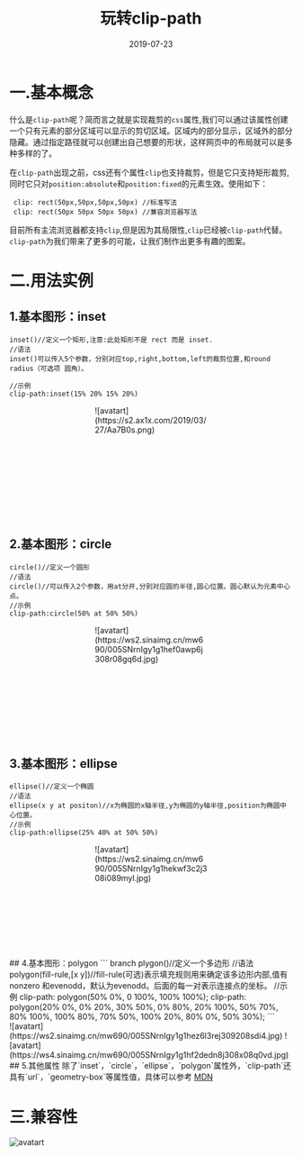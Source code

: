 ﻿---
title: 玩转clip-path
date: 2019-07-23
categories:
 - 技术
tags:
 - css
---
# 一.基本概念
什么是`clip-path`呢？简而言之就是实现裁剪的`css`属性,我们可以通过该属性创建一个只有元素的部分区域可以显示的剪切区域。区域内的部分显示，区域外的部分隐藏。通过指定路径就可以创建出自己想要的形状，这样网页中的布局就可以是多种多样的了。

在`clip-path`出现之前，css还有个属性`clip`也支持裁剪，但是它只支持矩形裁剪,同时它只对`position:absolute`和`position:fixed`的元素生效。使用如下：
``` branch
 clip: rect(50px,50px,50px,50px) //标准写法
 clip: rect(50px 50px 50px 50px) //兼容浏览器写法
```
目前所有主流浏览器都支持`clip`,但是因为其局限性,`clip`已经被`clip-path`代替。`clip-path`为我们带来了更多的可能，让我们制作出更多有趣的图案。
<!--more-->
# 二.用法实例
## 1.基本图形：inset
```branch
inset()//定义一个矩形,注意:此处矩形不是 rect 而是 inset.
//语法
inset()可以传入5个参数，分别对应top,right,bottom,left的裁剪位置,和round radius（可选项 圆角）。

//示例
clip-path:inset(15% 20% 15% 20%)
```
 <div style="width:200px;height:200px;margin:auto">![avatart](https://s2.ax1x.com/2019/03/27/Aa7B0s.png)</div>
 
## 2.基本图形：circle
```branch
circle()//定义一个圆形
//语法
circle()//可以传入2个参数，用at分开,分别对应圆的半径,圆心位置。圆心默认为元素中心点。
//示例
clip-path:circle(50% at 50% 50%)
```
 <div style="width:200px;height:200px;margin:auto">![avatart](https://ws2.sinaimg.cn/mw690/005SNrnIgy1g1hef0awp6j308r08gq6d.jpg)</div>
 
## 3.基本图形：ellipse
``` branch
ellipse()//定义一个椭圆
//语法
ellipse(x y at positon)//x为椭圆的x轴半径,y为椭圆的y轴半径,position为椭圆中心位置。
//示例
clip-path:ellipse(25% 40% at 50% 50%)
```
 <div style="width:200px;height:200px;margin:auto">![avatart](https://ws2.sinaimg.cn/mw690/005SNrnIgy1g1hekwf3c2j308i089myl.jpg)</div>
## 4.基本图形：polygon
``` branch
plygon()//定义一个多边形
//语法
polygon(fill-rule,[x y])//fill-rule(可选)表示填充规则用来确定该多边形内部,值有nonzero 和evenodd，默认为evenodd。后面的每一对表示连接点的坐标。
//示例
clip-path: polygon(50% 0%, 0 100%, 100% 100%);
clip-path: polygon(20% 0%, 0% 20%, 30% 50%, 0% 80%, 20% 100%, 50% 70%, 80% 100%, 100% 80%, 70% 50%, 100% 20%, 80% 0%, 50% 30%);
```
 <div style="display:flex;justify-content:space-around;">![avatart](https://ws2.sinaimg.cn/mw690/005SNrnIgy1g1hez6l3rej309208sdi4.jpg)
 ![avatart](https://ws4.sinaimg.cn/mw690/005SNrnIgy1g1hf2dedn8j308x08q0vd.jpg)
 </div>
## 5.其他属性
除了`inset`，`circle`，`ellipse`，`polygon`属性外，`clip-path`还具有`url`，`geometry-box`等属性值，具体可以参考
<a href="https://developer.mozilla.org/zh-CN/docs/Web/CSS/clip-path" target="_blank">MDN</a>
 
# 三.兼容性
![avatart](https://wx4.sinaimg.cn/large/005SNrnIgy1g1hfchdbflj30z5073gm1.jpg)

